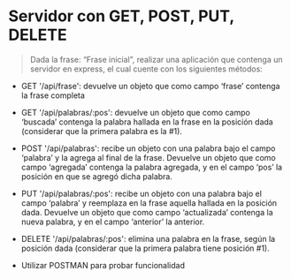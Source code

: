 # Servidor con GET, POST, PUT, DELETE

> Dada la frase: “Frase inicial”, realizar una aplicación que contenga un servidor en express, el cual cuente con los siguientes métodos: 

- GET '/api/frase': devuelve un objeto que como campo ‘frase’ contenga la frase completa

- GET '/api/palabras/:pos': devuelve un objeto que como campo ‘buscada’ contenga la palabra hallada en la frase en la posición dada (considerar que la primera palabra es la #1).

- POST '/api/palabras': recibe un objeto con una palabra bajo el campo ‘palabra’ y la agrega al final de la frase. Devuelve un objeto que como campo ‘agregada’ contenga la palabra agregada, y en el campo ‘pos’ la posición en que se agregó dicha palabra.

- PUT '/api/palabras/:pos': recibe un objeto con una palabra bajo el campo ‘palabra’ y reemplaza en la frase aquella hallada en la posición dada. Devuelve un objeto que como campo ‘actualizada’ contenga la nueva palabra, y en el campo ‘anterior’ la anterior.

- DELETE '/api/palabras/:pos': elimina una palabra en la frase, según la posición dada (considerar que la primera palabra tiene posición #1).

- Utilizar POSTMAN para probar funcionalidad
